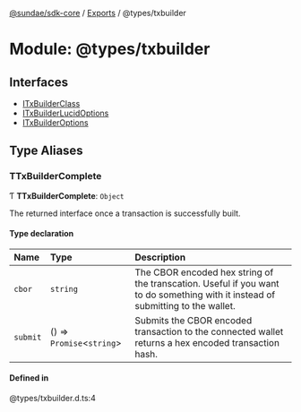 [@sundae/sdk-core](../README.md) / [Exports](../modules.md) / @types/txbuilder

# Module: @types/txbuilder

## Interfaces

- [ITxBuilderClass](../interfaces/types_txbuilder.ITxBuilderClass.md)
- [ITxBuilderLucidOptions](../interfaces/types_txbuilder.ITxBuilderLucidOptions.md)
- [ITxBuilderOptions](../interfaces/types_txbuilder.ITxBuilderOptions.md)

## Type Aliases

### TTxBuilderComplete

Ƭ **TTxBuilderComplete**: `Object`

The returned interface once a transaction is successfully built.

#### Type declaration

| Name | Type | Description |
| :------ | :------ | :------ |
| `cbor` | `string` | The CBOR encoded hex string of the transcation. Useful if you want to do something with it instead of submitting to the wallet. |
| `submit` | () => `Promise`<`string`\> | Submits the CBOR encoded transaction to the connected wallet returns a hex encoded transaction hash. |

#### Defined in

@types/txbuilder.d.ts:4
